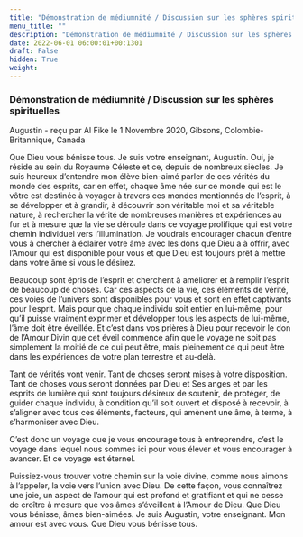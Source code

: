```yaml
---
title: "Démonstration de médiumnité / Discussion sur les sphères spirituelles"
menu_title: ""
description: "Démonstration de médiumnité / Discussion sur les sphères spirituelles"
date: 2022-06-01 06:00:01+00:1301
draft: False
hidden: True
weight:
---
```

### Démonstration de médiumnité / Discussion sur les sphères spirituelles

Augustin - reçu par Al Fike le 1 Novembre 2020, Gibsons, Colombie-Britannique, Canada

Que Dieu vous bénisse tous. Je suis votre enseignant, Augustin. Oui, je réside au sein du Royaume Céleste et ce, depuis de nombreux siècles. Je suis heureux d’entendre mon élève bien-aimé parler de ces vérités du monde des esprits, car en effet, chaque âme née sur ce monde qui est le vôtre est destinée à voyager à travers ces mondes mentionnés de l’esprit, à se développer et à grandir, à découvrir son véritable moi et sa véritable nature, à rechercher la vérité de nombreuses manières et expériences au fur et à mesure que la vie se déroule dans ce voyage prolifique qui est votre chemin individuel vers l’illumination. Je voudrais encourager chacun d’entre vous à chercher à éclairer votre âme avec les dons que Dieu a à offrir, avec l’Amour qui est disponible pour vous et que Dieu est toujours prêt à mettre dans votre âme si vous le désirez.

Beaucoup sont épris de l’esprit et cherchent à améliorer et à remplir l’esprit de beaucoup de choses. Car ces aspects de la vie, ces éléments de vérité, ces voies de l’univers sont disponibles pour vous et sont en effet captivants pour l’esprit. Mais pour que chaque individu soit entier en lui-même, pour qu’il puisse vraiment exprimer et développer tous les aspects de lui-même, l’âme doit être éveillée. Et c’est dans vos prières à Dieu pour recevoir le don de l’Amour Divin que cet éveil commence afin que le voyage ne soit pas simplement la moitié de ce qui peut être, mais pleinement ce qui peut être dans les expériences de votre plan terrestre et au-delà.

Tant de vérités vont venir. Tant de choses seront mises à votre disposition. Tant de choses vous seront données par Dieu et Ses anges et par les esprits de lumière qui sont toujours désireux de soutenir, de protéger, de guider chaque individu, à condition qu’il soit ouvert et disposé à recevoir, à s’aligner avec tous ces éléments, facteurs, qui amènent une âme, à terme, à s’harmoniser avec Dieu.

C’est donc un voyage que je vous encourage tous à entreprendre, c’est le voyage dans lequel nous sommes ici pour vous élever et vous encourager à avancer. Et ce voyage est éternel.

Puissiez-vous trouver votre chemin sur la voie divine, comme nous aimons à l’appeler, la voie vers l’union avec Dieu. De cette façon, vous connaîtrez une joie, un aspect de l’amour qui est profond et gratifiant et qui ne cesse de croître à mesure que vos âmes s’éveillent à l’Amour de Dieu. Que Dieu vous bénisse, âmes bien-aimées. Je suis Augustin, votre enseignant. Mon amour est avec vous. Que Dieu vous bénisse tous.





